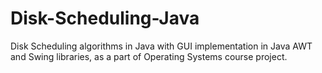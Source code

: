 # Disk-Scheduling-Java
Disk Scheduling algorithms in Java with GUI implementation in Java AWT and Swing libraries, as a part of Operating Systems course project.
